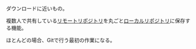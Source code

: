 

ダウンロードに近いもの。

複数人で共有している[リモートリポジトリ](リモートリポジトリ.md)を丸ごと[ローカルリポジトリ](ローカルリポジトリ.md)に保存する機能。

ほとんどの場合、Gitで行う最初の作業になる。